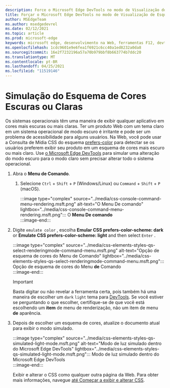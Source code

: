 ```yaml
---
description: Force o Microsoft Edge DevTools no modo de Visualização do Esquema de Cores.
title: Forçar o Microsoft Edge DevTools no modo de Visualização de Esquema de Cores (CSS prefere Esquema de Cores)
author: MSEdgeTeam
ms.author: msedgedevrel
ms.date: 02/12/2021
ms.topic: article
ms.prod: microsoft-edge
keywords: microsoft edge, desenvolvimento na Web, ferramentas F12, devtools
ms.openlocfilehash: 1cdc9601e9e6fea1f6921c6cc40a1ed8232a0da8
ms.sourcegitcommit: 16e2f7232196a57a70b979bbf8b663774b7ddc20
ms.translationtype: MT
ms.contentlocale: pt-BR
ms.lasthandoff: 04/25/2021
ms.locfileid: "11519146"
---
```

# <a name="dark-or-light-color-scheme-simulation"></a>Simulação do Esquema de Cores Escuras ou Claras  

Os sistemas operacionais têm uma maneira de exibir qualquer aplicativo em cores mais escuras ou mais claras.  Ter um produto Web com um tema claro em um sistema operacional de modo escuro é irritante e pode ser um problema de acessibilidade para alguns usuários.  Na Web, você pode usar a Consulta de Mídia CSS do esquema [prefers-color][MDNPrefersColorScheme] para detectar se os usuários preferem exibir seu produto em um esquema de cores mais escuro ou mais claro.  Use [o Microsoft Edge DevTools][DevtoolsIndex] para simular uma alteração do modo escuro para o modo claro sem precisar alterar todo o sistema operacional.  

1.  Abra o **Menu de Comando**.  
    1.  Selecione `Ctrl` + `Shift` + `P` \(Windows/Linux\) ou `Command` + `Shift` + `P` \(macOS\).  
        
        :::image type="complex" source="../media/css-console-command-menu-rendering.msft.png" alt-text="O Menu De comando" lightbox="../media/css-console-command-menu-rendering.msft.png":::
           O **Menu De comando**  
        :::image-end:::  
        
1.  Digite `emulate color` , escolha **Emular CSS prefers-color-scheme: dark** or **Emulate CSS prefers-color-scheme: light** and then select `Enter` .  
    
    :::image type="complex" source="../media/css-elements-styles-qs-select-renderingmode-command-menu.msft.png" alt-text="Opção de esquema de cores do Menu de Comando" lightbox="../media/css-elements-styles-qs-select-renderingmode-command-menu.msft.png":::
       Opção de esquema de cores do Menu **de** Comando  
    :::image-end:::  
    
    > [!IMPORTANT]
    > Basta digitar ou não revelar a ferramenta certa, pois também há uma maneira de escolher um `dark` `light` tema para [DevTools][DevtoolsCustomizeDarkTheme].  Se você estiver se perguntando o que escolher, certifique-se de que você está escolhendo um **item** de menu de renderização, não um item de menu **de** aparência.  

1.  Depois de escolher um esquema de cores, atualize o documento atual para exibir o modo simulado.  
    
    :::image type="complex" source="../media/css-elements-styles-qs-simulated-light-mode.msft.png" alt-text="Modo de luz simulado dentro do Microsoft Edge DevTools" lightbox="../media/css-elements-styles-qs-simulated-light-mode.msft.png":::
       Modo de luz simulado dentro do Microsoft Edge DevTools  
    :::image-end:::  
    
    Exibir e alterar o CSS como qualquer outra página da Web.  Para obter mais informações, navegue [até Começar a exibir e alterar CSS][DevtoolsCssIndex].  

<!-- links -->  

[DevtoolsIndex]: ../index.md "Ferramentas de desenvolvedor do Microsoft Edge (Chromium) | Microsoft Docs"  
[DevtoolsCustomizeDarkTheme]: ../customize/dark-theme.md "Habilitar tema escuro no Microsoft Edge DevTools | Microsoft Docs"
[DevtoolsCssIndex]: ../css/index.md "Começar a exibir e alterar o css | Microsoft Docs"  

[MDNPrefersColorScheme]: https://developer.mozilla.org/docs/Web/CSS/@media/prefers-color-scheme "prefers-color-scheme | MDN"  
